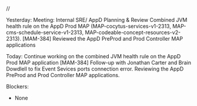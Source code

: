 //


Yesterday:
Meeting: Internal SRE/ AppD Planning & Review
Combined JVM health rule on the AppD Prod MAP (MAP-cocytus-services-v1-2313, MAP-cms-schedule-service-v1-2313, MAP-codeable-concept-resources-v2-2313). [MAM-384]
Reviewed the  AppD PreProd and Prod Controller MAP applications

Today:
Continue working on the combined JVM health rule on the AppD Prod MAP application [MAM-384]
Follow-up with Jonathan Carter and Brain Dowdlell to fix Event Sevices ports connection error.
Reviewing the AppD PreProd and Prod Controller MAP applications.

Blockers:
- None
